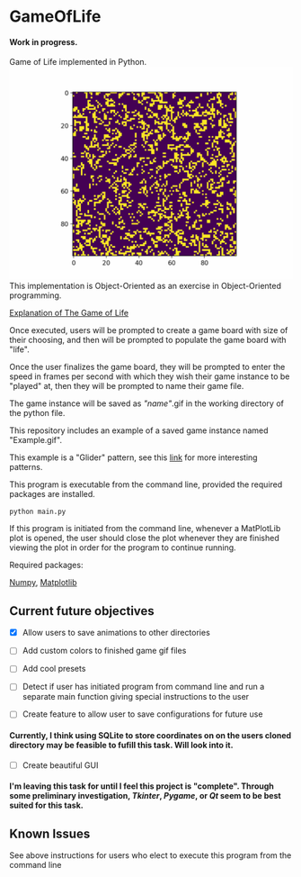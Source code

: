 # GameOfLife
#### Work in progress.
Game of Life implemented in Python.
![alt-text](https://github.com/johnma02/GameOfLife/blob/master/GameExamples/largerInstance.gif)
This implementation is Object-Oriented as an exercise in 
Object-Oriented programming.

[Explanation of The Game of Life](http://pi.math.cornell.edu/~lipa/mec/lesson6.html)


Once executed, users will be prompted to create a game board with 
size of their choosing, and then will be prompted to populate
the game board with "life".


Once the user finalizes the game board, they will be prompted to enter the speed in frames
per second with which they wish their game instance to be "played" at, then they will be
prompted to name their game file.


The game instance will be saved as _"name"_.gif
in the working directory of the python file.


This repository includes an example of a saved game instance named "Example.gif".

This example is a "Glider" pattern, see this [link](http://pi.math.cornell.edu/~lipa/mec/lesson6.html) for more
interesting patterns.

This program is executable from the command line, provided the required packages are installed.


```commandline
python main.py
```
If this program is initiated from the command line, whenever a MatPlotLib plot is opened, the user should close the plot whenever they are finished viewing the plot in order for the program to continue running.

Required packages:

[Numpy](https://numpy.org/install/), [Matplotlib](https://matplotlib.org/stable/users/installing/index.html)



## Current future objectives
- [x] Allow users to save animations to other directories
- [ ] Add custom colors to finished game gif files
- [ ] Add cool presets
- [ ] Detect if user has initiated program from command line and run a separate main function giving special instructions to the user
- [ ] Create feature to allow user to save configurations for future use


#### Currently, I think using SQLite to store coordinates on on the users cloned directory may be feasible to fufill this task. Will look into it.
- [ ] Create beautiful GUI
#### I'm leaving this task for until I feel this project is "complete". Through some preliminary investigation, _Tkinter_, _Pygame_, or _Qt_ seem to be best suited for this task.

## Known Issues
See  above instructions for users who elect to execute this program from the command line
